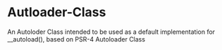 # Autloader-Class
An Autoloder Class intended to be used as a default implementation for __autoload(), based on PSR-4 Autoloader Class
